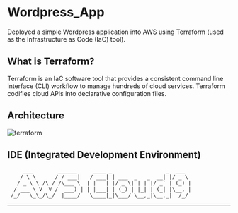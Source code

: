 # Wordpress_App
Deployed a simple Wordpress application into AWS using Terraform (used as the Infrastructure as Code (IaC) tool).

## What is Terraform?
Terraform is an IaC software tool that provides a consistent command line interface (CLI) workflow to manage hundreds of cloud services. Terraform codifies cloud APIs into declarative configuration files.

## Architecture
![terraform](https://github.com/agupt295/AWS_Terraform/assets/118144312/7195c436-357b-4ccf-9069-8bd99e3851ef)


## IDE (Integrated Development Environment)
         ___        ______     ____ _                 _  ___  
        / \ \      / / ___|   / ___| | ___  _   _  __| |/ _ \ 
       / _ \ \ /\ / /\___ \  | |   | |/ _ \| | | |/ _` | (_) |
      / ___ \ V  V /  ___) | | |___| | (_) | |_| | (_| |\__, |
     /_/   \_\_/\_/  |____/   \____|_|\___/ \__,_|\__,_|  /_/ 
 ----------------------------------------------------------------- 
